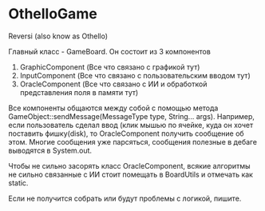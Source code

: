 # OthelloGame
Reversi (also know as Othello) 

Главный класс - GameBoard. Он состоит из 3 компонентов
  1) GraphicComponent (Все что связано с графикой тут)
  2) InputComponent (Все что связано с пользовательским вводом тут)
  3) OracleComponent (Все что связано с ИИ и обработкой представления поля в памяти тут)
  
Все компоненты общаются между собой с помощью метода GameObject::sendMessage(MessageType type, String... args).
Например, если пользователь сделал ввод (клик мышью по ячейке, куда он хочет поставить фишку(disk), то OracleComponent
получить сообщение об этом. Многие сообщения уже парсяться, сообщения полезные в дебаге выводятся в System.out.

Чтобы не сильно засорять класс OracleComponent, всякие алгоритмы не сильно связанные с ИИ стоит помещать в BoardUtils
и отмечать как static.

Если не получится собрать или будут проблемы с логикой, пишите.
